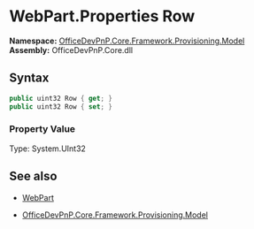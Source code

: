 # WebPart.Properties Row
**Namespace:** [OfficeDevPnP.Core.Framework.Provisioning.Model](OfficeDevPnP.Core.Framework.Provisioning.Model.md)  
**Assembly:** OfficeDevPnP.Core.dll  
## Syntax
```C#
public uint32 Row { get; }
public uint32 Row { set; }
```

### Property Value
Type: System.UInt32  

## See also
- [WebPart](WebPart.md) 

- [OfficeDevPnP.Core.Framework.Provisioning.Model](OfficeDevPnP.Core.Framework.Provisioning.Model.md)

